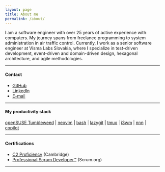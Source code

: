 ```yaml
---
layout: page
title: About me
permalink: /about/
---
```


I am a software engineer with over 25 years of active experience with
computers. My journey spans from freelance programming to system administration
in air traffic control. Currently, I work as a senior software engineer at
Visma Labs Slovakia, where I specialize in test-driven development,
event-driven and domain-driven design, hexagonal architecture, and agile methodologies.

---

#### Contact

- [GitHub](https://github.com/frantisekstanko/)
- [LinkedIn](https://www.linkedin.com/in/frantisek-stanko/)
- [E-mail](mailto:frantisek.stanko@protonmail.com)

---

#### My productivity stack

[openSUSE Tumbleweed](https://github.com/openSUSE) |
[neovim](https://github.com/neovim) |
[bash](https://www.gnu.org/software/bash/) |
[lazygit](https://github.com/jesseduffield/lazygit) |
[tmux](https://github.com/tmux/tmux) |
[i3wm](https://github.com/i3/i3) |
[nnn](https://github.com/jarun/nnn) |
[copilot](https://github.com/features/copilot)

---

#### Certifications

- [C2 Proficiency](https://www.cambridgeenglish.org/exams-and-tests/proficiency/) (Cambridge)
- [Professional Scrum Developer™](https://www.scrum.org/assessments/professional-scrum-developer-certification) (Scrum.org)

---
